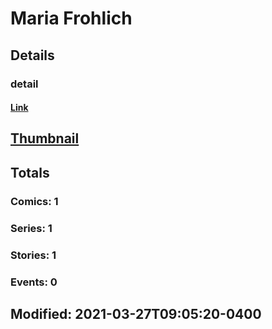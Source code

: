 # Maria  Frohlich 
## Details
### detail
#### [Link](http://marvel.com/comics/creators/14196/maria_frohlich?utm_campaign=apiRef&utm_source=225578a89fc76f3d20fbffda5d17a88d)
## [Thumbnail](http://i.annihil.us/u/prod/marvel/i/mg/b/40/image_not_available.jpg)
## Totals
### Comics: 1
### Series: 1
### Stories: 1
### Events: 0
## Modified: 2021-03-27T09:05:20-0400